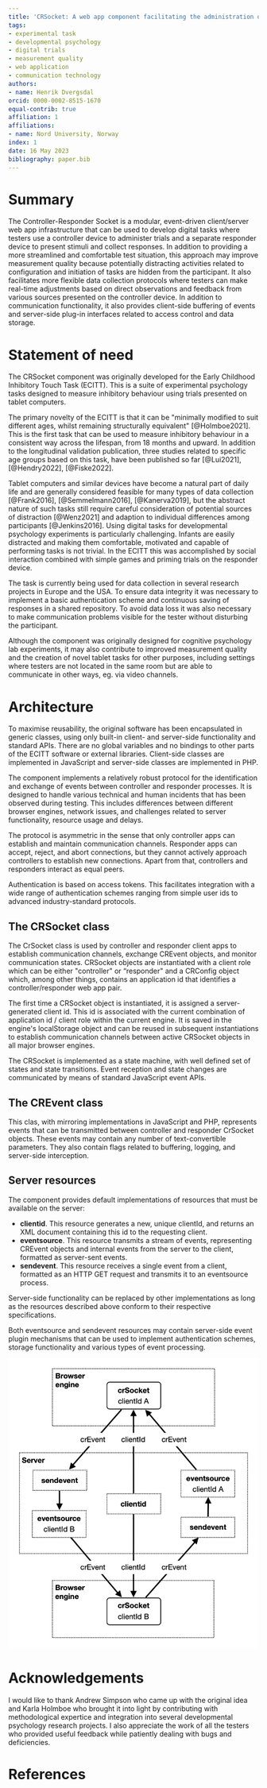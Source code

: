 ```yaml
---
title: 'CRSocket: A web app component facilitating the administration of digital trials from a separate device'
tags:
- experimental task
- developmental psychology
- digital trials
- measurement quality
- web application
- communication technology
authors:
- name: Henrik Dvergsdal
orcid: 0000-0002-8515-1670
equal-contrib: true
affiliation: 1
affiliations:
- name: Nord University, Norway
index: 1
date: 16 May 2023
bibliography: paper.bib
---
```


# Summary

The Controller-Responder Socket is a modular, event-driven client/server web app infrastructure that can be used to develop digital tasks where testers use a controller device to administer trials and a separate responder device to present stimuli and collect responses. In addition to providing a more streamlined and comfortable test situation, this approach may improve measurement quality because potentially distracting activities related to configuration and initiation of tasks are hidden from the participant. It also facilitates more flexible data collection protocols where testers can make real-time adjustments based on direct observations and feedback from various sources presented on the controller device. In addition to communication functionality, it also provides client-side buffering of events and server-side plug-in interfaces related to access control and data storage.

# Statement of need

The CRSocket component was originally developed for the Early Childhood Inhibitory Touch Task (ECITT). This is a suite of experimental psychology tasks designed to measure inhibitory behaviour using trials presented on tablet computers.

The primary novelty of the ECITT is that it can be "minimally modified to suit different ages, whilst remaining structurally equivalent" [@Holmboe2021]. This is the first task that can be used to measure inhibitory behaviour in a consistent way across the lifespan, from 18 months and upward.  In addition to the longitudinal validation publication, three studies related to specific age groups based on this task, have been published so far [@Lui2021], [@Hendry2022], [@Fiske2022].

Tablet computers and similar devices have become a natural part of daily life and are generally considered feasible for many types of data collection [@Frank2016], [@Semmelmann2016], [@Kanerva2019], but the abstract nature of such tasks still require careful consideration of potential sources of distraction [@Wenz2021] and adaption to individual differences among participants [@Jenkins2016]. Using digital tasks for developmental psychology experiments is particularly challenging. Infants are easily distracted and making them comfortable, motivated and capable of performing tasks is not trivial. In the ECITT this was accomplished by social interaction combined with simple games and priming trials on the responder device.

The task is currently being used for data collection in several research projects in Europe and the USA. To ensure data integrity it was necessary to implement a basic authentication scheme and continuous saving of responses in a shared repository. To avoid data loss it was also necessary to make communication problems visible for the tester without disturbing the participant.

Although the component was originally designed for cognitive psychology lab experiments, it may also contribute to improved measurement quality and the creation of novel tablet tasks for other purposes, including settings where testers are not located in the same room but are able to communicate in other ways, eg. via video channels.

# Architecture

To maximise reusability, the original software has been encapsulated in generic classes, using only built-in client- and server-side functionality and standard APIs. There are no global variables and no bindings to other parts of the ECITT software or external libraries. Client-side classes are implemented in JavaScript and server-side classes are implemented in PHP.

The component implements a relatively robust protocol for the identification and exchange of events between controller and responder processes. It is designed to handle various technical and human incidents that has been observed during testing. This includes differences between different browser engines, network issues, and challenges related to server functionality, resource usage and delays.

The protocol is asymmetric in the sense that only controller apps can establish and maintain communication channels. Responder apps can accept, reject, and abort connections, but they cannot actively approach controllers to establish new connections. Apart from that, controllers and responders interact as equal peers.

Authentication is based on access tokens. This facilitates integration with a wide range of authentication schemes ranging from simple user ids to advanced industry-standard protocols.

## The CRSocket class

The CrSocket class is used by controller and responder client apps to establish communication channels, exchange CREvent objects, and monitor communication states. CRSocket objects are instantiated with a client role which can be either "controller" or “responder" and a CRConfig object which, among other things, contains an application id that identifies a controller/responder web app pair.

The first time a CRSocket object is instantiated, it is assigned a server-generated client id. This id is associated with the current combination of application id / client role within the current engine. It is saved in the engine's localStorage object and can be reused in subsequent instantiations to establish communication channels between active CRSocket objects in all major browser engines.

The CRSocket is implemented as a state machine, with well defined set of states and state transitions. Event reception and state changes are communicated by means of standard JavaScript event APIs.

## The CREvent class

This clas, with mirroring implementations in JavaScript and PHP, represents events that can be transmitted between controller and responder CrSocket objects. These events may contain any number of text-convertible parameters. They also contain flags related to buffering, logging, and server-side interception.

## Server resources

The component provides default implementations of resources that must be available on the server:

* **clientid**. This resource generates a new, unique clientId, and returns an XML document containing this id to the requesting client.
* **eventsource**. This resource transmits a stream of events, representing CREvent objects and internal events from the server to the client, formatted as server-sent events.
* **sendevent**. This resource receives a single event from a client, formatted as an HTTP GET request and transmits it to an eventsource process.

Server-side functionality can be replaced by other implementations as long as the resources described above conform to their respective specifications.

Both eventsource and sendevent resources may contain server-side event plugin mechanisms that can be used to implement authentication schemes, storage functionality and various types of event processing.

![Basic architecture](basicArchitecture.png)

# Acknowledgements

I would like to thank Andrew Simpson who came up with the original idea and Karla Holmboe who brought it into light by contributing with methodological expertice and integration into several developmental psychology research projects. I also appreciate the work of all the testers who provided useful feedback while patiently dealing with bugs and deficiencies.

# References

